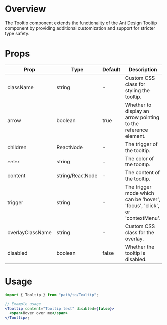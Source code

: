 # Overview

The Tooltip component extends the functionality of the Ant Design Tooltip component by providing additional customization and support for stricter type safety.

# Props

| Prop             | Type             | Default | Description                                                                |
| ---------------- | ---------------- | ------- | -------------------------------------------------------------------------- |
| className        | string           | -       | Custom CSS class for styling the tooltip.                                  |
| arrow            | boolean          | true    | Whether to display an arrow pointing to the reference element.             |
| children         | ReactNode        | -       | The trigger of the tooltip.                                                |
| color            | string           | -       | The color of the tooltip.                                                  |
| content          | string/ReactNode | -       | The content of the tooltip.                                                |
| trigger          | string           | -       | The trigger mode which can be 'hover', 'focus', 'click', or 'contextMenu'. |
| overlayClassName | string           | -       | Custom CSS class for the overlay.                                          |
| disabled         | boolean          | false   | Whether the tooltip is disabled.                                           |

# Usage

```jsx
import { Tooltip } from "path/to/Tooltip";

// Example usage
<Tooltip content="Tooltip text" disabled={false}>
  <span>Hover over me</span>
</Tooltip>;
```
